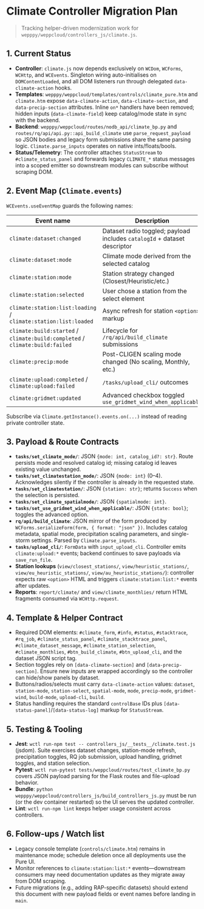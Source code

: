 # Climate Controller Migration Plan
> Tracking helper-driven modernization work for `wepppy/weppcloud/controllers_js/climate.js`.

## 1. Current Status
- **Controller**: `climate.js` now depends exclusively on `WCDom`, `WCForms`, `WCHttp`, and `WCEvents`. Singleton wiring auto-initialises on `DOMContentLoaded`, and all DOM listeners run through delegated `data-climate-action` hooks.
- **Templates**: `wepppy/weppcloud/templates/controls/climate_pure.htm` and `climate.htm` expose `data-climate-action`, `data-climate-section`, and `data-precip-section` attributes. Inline `on*` handlers have been removed; hidden inputs (`data-climate-field`) keep catalog/mode state in sync with the backend.
- **Backend**: `wepppy/weppcloud/routes/nodb_api/climate_bp.py` and `routes/rq/api/api.py::api_build_climate` use `parse_request_payload` so JSON bodies and legacy form submissions share the same parsing logic. `Climate.parse_inputs` operates on native ints/floats/bools.
- **Status/Telemetry**: The controller attaches `StatusStream` to `#climate_status_panel` and forwards legacy `CLIMATE_*` status messages into a scoped emitter so downstream modules can subscribe without scraping DOM.

## 2. Event Map (`Climate.events`)
`WCEvents.useEventMap` guards the following names:

| Event name | Description |
|------------|-------------|
| `climate:dataset:changed` | Dataset radio toggled; payload includes `catalogId` + dataset descriptor |
| `climate:dataset:mode` | Climate mode derived from the selected catalog |
| `climate:station:mode` | Station strategy changed (Closest/Heuristic/etc.) |
| `climate:station:selected` | User chose a station from the select element |
| `climate:station:list:loading` / `climate:station:list:loaded` | Async refresh for station `<option>` markup |
| `climate:build:started` / `climate:build:completed` / `climate:build:failed` | Lifecycle for `/rq/api/build_climate` submissions |
| `climate:precip:mode` | Post-CLIGEN scaling mode changed (No scaling, Monthly, etc.) |
| `climate:upload:completed` / `climate:upload:failed` | `/tasks/upload_cli/` outcomes |
| `climate:gridmet:updated` | Advanced checkbox toggled `use_gridmet_wind_when_applicable` |

Subscribe via `Climate.getInstance().events.on(...)` instead of reading private controller state.

## 3. Payload & Route Contracts
- **`tasks/set_climate_mode/`**: JSON `{mode: int, catalog_id?: str}`. Route persists mode and resolved catalog id; missing catalog id leaves existing value unchanged.
- **`tasks/set_climatestation_mode/`**: JSON `{mode: int}` (0–4). Acknowledges silently if the controller is already in the requested state.
- **`tasks/set_climatestation/`**: JSON `{station: str}`; returns `Success` when the selection is persisted.
- **`tasks/set_climate_spatialmode/`**: JSON `{spatialmode: int}`.
- **`tasks/set_use_gridmet_wind_when_applicable/`**: JSON `{state: bool}`; toggles the advanced option.
- **`rq/api/build_climate`**: JSON mirror of the form produced by `WCForms.serializeForm(form, { format: "json" })`. Includes catalog metadata, spatial mode, precipitation scaling parameters, and single-storm settings. Parsed by `Climate.parse_inputs`.
- **`tasks/upload_cli/`**: `FormData` with `input_upload_cli`. Controller emits `climate:upload:*` events; backend continues to save payloads via `save_run_file`.
- **Station lookups** (`view/closest_stations/`, `view/heuristic_stations/`, `view/eu_heuristic_stations/`, `view/au_heuristic_stations/`): controller expects raw `<option>` HTML and triggers `climate:station:list:*` events after updates.
- **Reports**: `report/climate/` and `view/climate_monthlies/` return HTML fragments consumed via `WCHttp.request`.

## 4. Template & Helper Contract
- Required DOM elements: `#climate_form`, `#info`, `#status`, `#stacktrace`, `#rq_job`, `#climate_status_panel`, `#climate_stacktrace_panel`, `#climate_dataset_message`, `#climate_station_selection`, `#climate_monthlies`, `#btn_build_climate`, `#btn_upload_cli`, and the dataset JSON script tag.
- Section toggles rely on `[data-climate-section]` and `[data-precip-section]`. Ensure new inputs are wrapped accordingly so the controller can hide/show panels by dataset.
- Buttons/radios/selects must carry `data-climate-action` values: `dataset`, `station-mode`, `station-select`, `spatial-mode`, `mode`, `precip-mode`, `gridmet-wind`, `build-mode`, `upload-cli`, `build`.
- Status handling requires the standard `controlBase` IDs plus `[data-status-panel]`/`[data-status-log]` markup for `StatusStream`.

## 5. Testing & Tooling
- **Jest**: `wctl run-npm test -- controllers_js/__tests__/climate.test.js` (jsdom). Suite exercises dataset changes, station-mode refresh, precipitation toggles, RQ job submission, upload handling, gridmet toggles, and station selection.
- **Pytest**: `wctl run-pytest tests/weppcloud/routes/test_climate_bp.py` covers JSON payload parsing for the Flask routes and file-upload behavior.
- **Bundle**: `python wepppy/weppcloud/controllers_js/build_controllers_js.py` must be run (or the dev container restarted) so the UI serves the updated controller.
- **Lint**: `wctl run-npm lint` keeps helper usage consistent across controllers.

## 6. Follow-ups / Watch list
- Legacy console template (`controls/climate.htm`) remains in maintenance mode; schedule deletion once all deployments use the Pure UI.
- Monitor references to `climate:station:list:*` events—downstream consumers may need documentation updates as they migrate away from DOM scraping.
- Future migrations (e.g., adding RAP-specific datasets) should extend this document with new payload fields or event names before landing in `main`.
